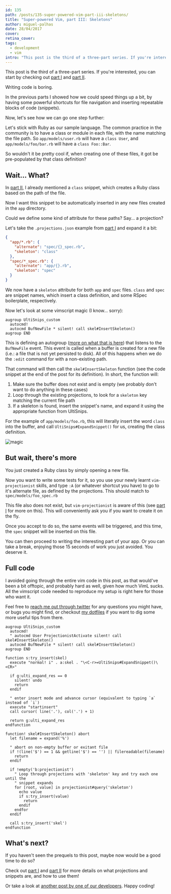 ```yaml
---
id: 135
path: /posts/135-super-powered-vim-part-iii-skeletons/
title: "Super-powered Vim, part III: Skeletons"
author: miguel-palhas
date: 28/04/2017
cover: 
retina_cover: 
tags:
  - development
  - vim
intro: "This post is the third of a three-part series. If you're interested, you can start by checking out [part I](https://subvisual.co/blog/posts/133-super-powered-vim-part-i-projections) and [part II](https://subvisual.co/blog/posts/134-super-powered-vim-part-ii-snippets)."
---
```


This post is the third of a three-part series. If you're interested, you can start by checking out [part I](https://subvisual.co/blog/posts/133-super-powered-vim-part-i-projections) and [part II](https://subvisual.co/blog/posts/134-super-powered-vim-part-ii-snippets).

Writing code is boring.

In the previous parts I showed how we could speed things up a bit, by having some powerful shortcuts for file navigation and inserting repeatable blocks of code (snippets).

Now, let's see how we can go one step further:

Let's stick with Ruby as our sample language. The common practice in the community is to have a class or module in each file, with the name matching the file path. So `app/models/user.rb` will have a `class User`, and `app/models/foo/bar.rb` will have a `class Foo::Bar`.

So wouldn't it be pretty cool if, when creating one of these files, it got be pre-populated by that class definition?

## Wait... What?

In [part II], I already mentioned a `class` snippet, which creates a Ruby class based on the path of the file.

Now I want this snippet to be automatically inserted in any new files created in the `app` directory.

Could we define some kind of attribute for these paths? Say... a projection?

Let's take the `.projections.json` example from [part I] and expand it a bit:

```json
{
  "app/*.rb": {
    "alternate": "spec/{}_spec.rb",
    "skeleton": "class"
  },
  "spec/*_spec.rb": {
    "alternate": "app/{}.rb",
    "skeleton": "spec"
  }
}
```

We now have a `skeleton` attribute for both `app` and `spec` files. `class` and `spec` are snippet names, which insert a class definition, and some RSpec boilerplate, respectively.

Now let's look at some vimscript magic (I know... sorry):

```vimscript
augroup UltiSnips_custom
  autocmd!
  autocmd BufNewFile * silent! call skel#InsertSkeleton()
augroup END
```

This is defining an autogroup ([more on what that is here]) that listens to the `BufNewFile` event. This event is called when a buffer is created for a new file (i.e.: a file that is not yet persisted to disk). All of this happens when we do the `:edit` command for with a non-existing path.

That command will then call the `skel#InsertSkeleton` function (see the code snippet at the end of the post for its definition). In short, the function will:

1. Make sure the buffer does not exist and is empty (we probably don't want to do anything in these cases)
2. Loop through the existing projections, to look for a `skeleton` key matching the current file path
3. If a skeleton is found, insert the snippet's name, and expand it using the appropriate function from UltiSnips.

For the example of `app/models/foo.rb`, this will literally insert the word `class` into the buffer, and call `UltiSnips#ExpandSnippet()` for us, creating the class definition.

![magic](http://i.imgur.com/Efolbol.gif)

## But wait, there's more

You just created a Ruby class by simply opening a new file.

Now you want to write some tests for it, so you use your newly learnt `vim-projectionist` skills, and type `:A` (or whatever shortcut you have) to go to it's alternate file, as defined by the projections. This should match to `spec/models/foo_spec.rb`

This file also does not exist, but `vim-projectionist` is aware of this (see [part I] for more on this). This will conveniently ask you if you want to create it on the fly.

Once you accept to do so, the same events will be triggered, and this time, the `spec` snippet will be inserted on this file.

You can then proceed to writing the interesting part of your app. Or you can take a break, enjoying those 15 seconds of work you just avoided. You deserve it.

## Full code

I avoided going through the entire vim code in this post, as that would've been a bit offtopic, and probably hard as well, given how much VimL sucks. All the vimscript code needed to reproduce my setup is right here for those who want it.

Feel free to [reach me out through twitter] for any questions you might have, or bugs you might find, or checkout [my dotfiles] if you want to dig some more useful tips from there.

```vimscript
augroup UltiSnips_custom
  autocmd!
  " autocmd User ProjectionistActivate silent! call skel#InsertSkeleton()
  autocmd BufNewFile * silent! call skel#InsertSkeleton()
augroup END

function s:try_insert(skel)
  execute "normal! i" . a:skel . "\<C-r>=UltiSnips#ExpandSnippet()\<CR>"

  if g:ulti_expand_res == 0
    silent! undo
    return
  endif

  " enter insert mode and advance cursor (equivalent to typing `a` instead of `i`)
  execute "startinsert"
  call cursor( line('.'), col('.') + 1)

  return g:ulti_expand_res
endfunction

function! skel#InsertSkeleton() abort
  let filename = expand('%')

  " abort on non-empty buffer or exitant file
  if !(line('$') == 1 && getline('$') == '') || filereadable(filename)
    return
  endif

  if !empty('b:projectionist')
    " Loop through projections with 'skeleton' key and try each one until the
    " snippet expands
    for [root, value] in projectionist#query('skeleton')
      echo value
      if s:try_insert(value)
        return
      endif
    endfor
  endif

  call s:try_insert('skel')
endfunction

```

## What's next?

If you haven't seen the prequels to this post, maybe now would be a good time to do so?

Check out [part I] and [part II] for more details on what projections and snippets are, and how to use them!

Or take a look at [another post by one of our developers](https://subvisual.co/blog/posts/tag/development). Happy coding!


[part I]: https://subvisual.co/blog/posts/133-super-powered-vim-part-i-projections
[part II]: https://subvisual.co/blog/posts/134-super-powered-vim-part-ii-snippets
[more on what that is here]: http://learnvimscriptthehardway.stevelosh.com/chapters/14.html
[another post by one of our developers]: https://subvisual.co/blog/posts/tag/development
[reach me out through twitter]: https://twitter.com/naps62
[my dotfiles]: https://github.com/naps62/dotfiles
